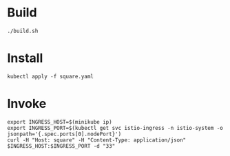 # Build

```
./build.sh
```

# Install

```
kubectl apply -f square.yaml
```

# Invoke

```
export INGRESS_HOST=$(minikube ip)
export INGRESS_PORT=$(kubectl get svc istio-ingress -n istio-system -o jsonpath='{.spec.ports[0].nodePort}')
curl -H "Host: square" -H "Content-Type: application/json" $INGRESS_HOST:$INGRESS_PORT -d "33"
```
